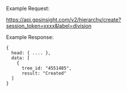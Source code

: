 Example Request:

https://api.gpsinsight.com/v2/hierarchy/create?session_token=xxxx&label=division

Example Response:

    {
      head: { .... },
      data: [
        {
          tree_id: "4551485",
          result: "Created"
      ]
    }
